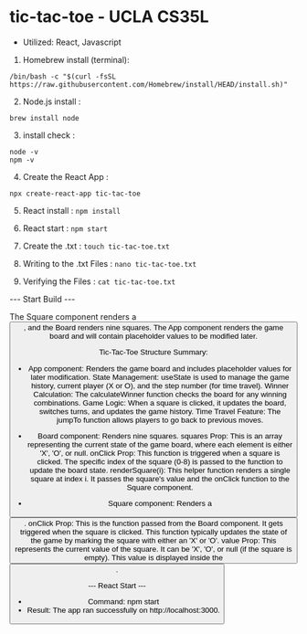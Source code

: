 # tic-tac-toe - UCLA CS35L 
- Utilized: React, Javascript 

1. Homebrew install (terminal): 
```
/bin/bash -c "$(curl -fsSL https://raw.githubusercontent.com/Homebrew/install/HEAD/install.sh)"
```

2. Node.js install : 
```
brew install node
```

3. install check :
```
node -v 
npm -v
```

4. Create the React App : 
```
npx create-react-app tic-tac-toe
``` 

5. React install : 
`npm install`

6. React start : 
`npm start `

7. Create the .txt :
`touch tic-tac-toe.txt`

8. Writing to the .txt Files : 
`nano tic-tac-toe.txt`

9. Verifying the Files : 
`cat tic-tac-toe.txt`

--- Start Build ---

The Square component renders a <button>, and the Board renders nine squares. 
The App component renders the game board and will contain placeholder values to be modified later.

Tic-Tac-Toe Structure Summary:
- App component: Renders the game board and includes placeholder values for later modification.
State Management: useState is used to manage the game history, current player (X or O), and the step number (for time travel).
Winner Calculation: The calculateWinner function checks the board for any winning combinations.
Game Logic: When a square is clicked, it updates the board, switches turns, and updates the game history.
Time Travel Feature: The jumpTo function allows players to go back to previous moves.

- Board component: Renders nine squares.
squares Prop: This is an array representing the current state of the game board, where each element is either 'X', 'O', or null.
onClick Prop: This function is triggered when a square is clicked. The specific index of the square (0-8) is passed to the function to update the board state.
renderSquare(i): This helper function renders a single square at index i. It passes the square's value and the onClick function to the Square component.


- Square component: Renders a <button>.
onClick Prop: This is the function passed from the Board component. It gets triggered when the square is clicked. This function typically updates the state of the game by marking the square with either an 'X' or 'O'.
value Prop: This represents the current value of the square. It can be 'X', 'O', or null (if the square is empty). This value is displayed inside the <button>.


--- React Start ---
- Command: npm start
- Result: The app ran successfully on http://localhost:3000.